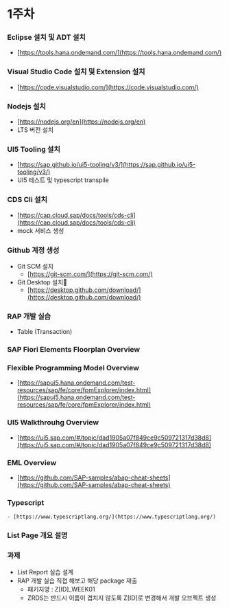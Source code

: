 # 1주차

###   

### Eclipse 설치 및 ADT 설치

- [https://tools.hana.ondemand.com/](https://tools.hana.ondemand.com/)

  

### Visual Studio Code 설치 및 Extension 설치

- [https://code.visualstudio.com/](https://code.visualstudio.com/)

  

### Nodejs 설치

- [https://nodejs.org/en](https://nodejs.org/en)
- LTS 버전 설치

  

### UI5 Tooling 설치

- [https://sap.github.io/ui5-tooling/v3/](https://sap.github.io/ui5-tooling/v3/)
- UI5 테스트 및 typescript transpile

  

### CDS Cli 설치

- [https://cap.cloud.sap/docs/tools/cds-cli](https://cap.cloud.sap/docs/tools/cds-cli)
- mock 서비스 생성

  

### Github 계정 생성 

- Git SCM 설치
    - [https://git-scm.com/](https://git-scm.com/)
- Git Desktop 설치
    - [https://desktop.github.com/download/](https://desktop.github.com/download/)

  

### RAP 개발 실습

- Table (Transaction)

  

### SAP Fiori Elements Floorplan Overview

  

### Flexible Programming Model Overview

- [https://sapui5.hana.ondemand.com/test-resources/sap/fe/core/fpmExplorer/index.html](https://sapui5.hana.ondemand.com/test-resources/sap/fe/core/fpmExplorer/index.html)

  

### UI5 Walkthrouhg Overview

- [https://ui5.sap.com/#/topic/dad1905a07f849ce9c509721317d38d8](https://ui5.sap.com/#/topic/dad1905a07f849ce9c509721317d38d8)

  

### EML Overview

- [https://github.com/SAP-samples/abap-cheat-sheets](https://github.com/SAP-samples/abap-cheat-sheets)

  

### Typescript

    - [https://www.typescriptlang.org/](https://www.typescriptlang.org/)

  

### List Page 개요 설명

  

### 과제

- List Report 실습 설계
- RAP 개발 실습 직접 해보고 해당 package 제출
    - 패키지명 : Z[ID]_WEEK01
    - ZRDS는 반드시 이름이 겹치지 않도록 Z[ID]로 변경해서 개발 오브젝트 생성